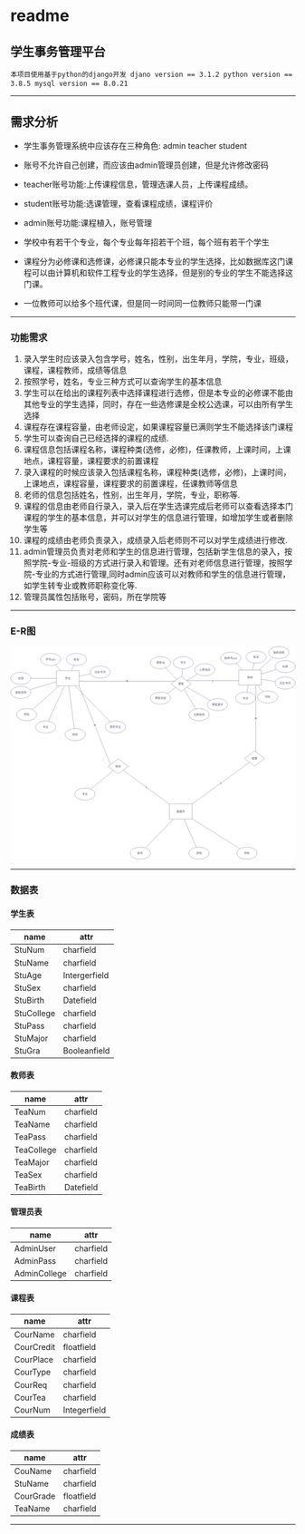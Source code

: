 # readme


## 学生事务管理平台
    本项目使用基于python的django开发 djano version == 3.1.2 python version == 3.8.5 mysql version == 8.0.21

---
## 需求分析

- 学生事务管理系统中应该存在三种角色: admin teacher student
- 账号不允许自己创建，而应该由admin管理员创建，但是允许修改密码
- teacher账号功能:上传课程信息，管理选课人员，上传课程成绩。
- student账号功能:选课管理，查看课程成绩，课程评价
- admin账号功能:课程植入，账号管理

- 学校中有若干个专业，每个专业每年招若干个班，每个班有若干个学生
- 课程分为必修课和选修课，必修课只能本专业的学生选择，比如数据库这门课程可以由计算机和软件工程专业的学生选择，但是别的专业的学生不能选择这门课。
- 一位教师可以给多个班代课，但是同一时间同一位教师只能带一门课
---
### 功能需求
1. 录入学生时应该录入包含学号，姓名，性别，出生年月，学院，专业，班级，课程，课程教师，成绩等信息
2. 按照学号，姓名，专业三种方式可以查询学生的基本信息
3. 学生可以在给出的课程列表中选择课程进行选修，但是本专业的必修课不能由其他专业的学生选择，同时，存在一些选修课是全校公选课，可以由所有学生选择
4. 课程存在课程容量，由老师设定，如果课程容量已满则学生不能选择该门课程
5. 学生可以查询自己已经选择的课程的成绩.
6. 课程信息包括课程名称，课程种类(选修，必修)，任课教师，上课时间，上课地点，课程容量，课程要求的前置课程
7. 录入课程的时候应该录入包括课程名称，课程种类(选修，必修)，上课时间，上课地点，课程容量，课程要求的前置课程，任课教师等信息
8. 老师的信息包括姓名，性别，出生年月，学院，专业，职称等.
9. 课程的信息由老师自行录入，录入后在学生选课完成后老师可以查看选择本门课程的学生的基本信息，并可以对学生的信息进行管理，如增加学生或者删除学生等
10. 课程的成绩由老师负责录入，成绩录入后老师则不可以对学生成绩进行修改.
11. admin管理员负责对老师和学生的信息进行管理，包括新学生信息的录入，按照学院-专业-班级的方式进行录入和管理。还有对老师信息进行管理，按照学院-专业的方式进行管理,同时admin应该可以对教师和学生的信息进行管理，如学生转专业或教师职称变化等.
12. 管理员属性包括账号，密码，所在学院等
---

### E-R图

![E-R图](.\E-R.png "E-R图")

--- 
### 数据表

#### 学生表
| name  | attr |
| ---  | --- |
| StuNum | charfield|
| StuName | charfield|
| StuAge | Intergerfield|
| StuSex | charfield|
| StuBirth | Datefield|
| StuCollege | charfield|
| StuPass | charfield|
| StuMajor | charfield|
| StuGra | Booleanfield|
#### 教师表
| name  | attr |
| ---  | --- |
| TeaNum | charfield|
| TeaName | charfield|
| TeaPass | charfield|
| TeaCollege | charfield|
| TeaMajor | charfield|
| TeaSex | charfield|
| TeaBirth | Datefield|
#### 管理员表
| name  | attr |
| ---  | --- |
| AdminUser | charfield|
| AdminPass | charfield|
| AdminCollege | charfield|
#### 课程表
| name  | attr |
| ---  | --- |
| CourName | charfield|
| CourCredit | floatfield|
| CourPlace | charfield|
| CourType | charfield|
| CourReq | charfield|
| CourTea | charfield|
| CourNum | Integerfield|
#### 成绩表
| name  | attr |
| ---  | --- |
| CouName | charfield|
| StuName | charfield|
| CourGrade | floatfield|
| TeaName | charfield| 

---